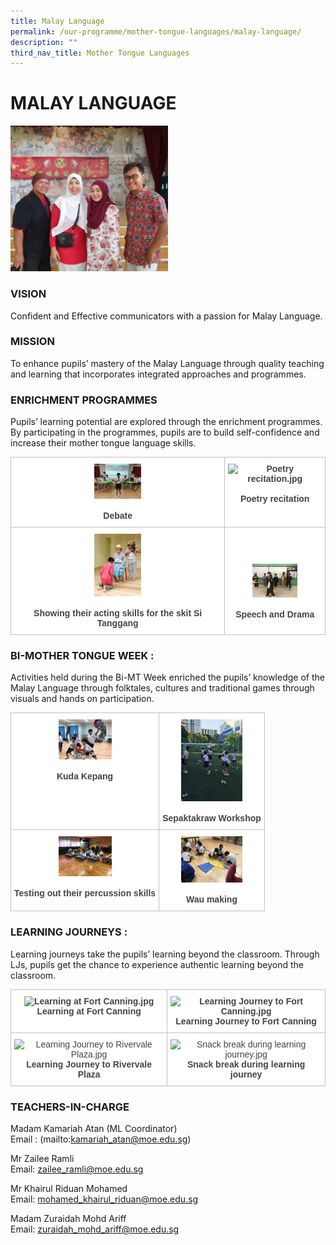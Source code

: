 ```yaml
---
title: Malay Language
permalink: /our-programme/mother-tongue-languages/malay-language/
description: ""
third_nav_title: Mother Tongue Languages
---
```

# **MALAY LANGUAGE**

<img src="/images/MLDeptStaff.jpg" 
     style="width:50%">
		 
		 
### VISION

Confident and Effective communicators with a passion for Malay Language.

### MISSION

To enhance pupils’ mastery of the Malay Language through quality teaching and learning that incorporates integrated approaches and programmes.

### ENRICHMENT PROGRAMMES

Pupils’ learning potential are explored through the enrichment programmes.  By participating in the programmes, pupils are to build self-confidence and increase their mother tongue language skills.


<table style="border-collapse:collapse;border-spacing:0" class="tg"><thead><tr><th style="background-color:#FFF;border-color:#c0c0c0;border-style:solid;border-width:1px;color:#444;font-family:Arial, sans-serif;font-size:14px;font-weight:bold;overflow:hidden;padding:10px 5px;text-align:center;vertical-align:top;word-break:normal"><img src="/images/Debate.jpg" alt="Debate.jpg" width="75" height="56"><br><br>Debate</th><th style="background-color:#FFF;border-color:#c0c0c0;border-style:solid;border-width:1px;color:#444;font-family:Arial, sans-serif;font-size:14px;font-weight:bold;overflow:hidden;padding:10px 5px;text-align:center;vertical-align:top;word-break:normal"><img src="/images/Poetry%20recitation.jpg" alt="Poetry recitation.jpg" width="72" height="54"><br><br>Poetry recitation</th></tr></thead><tbody><tr><td style="background-color:#FFF;border-color:#c0c0c0;border-style:solid;border-width:1px;color:#444;font-family:Arial, sans-serif;font-size:14px;overflow:hidden;padding:10px 5px;text-align:center;vertical-align:top;word-break:normal"><img src="/images/Showing%20their%20acting%20skills%20for%20the%20skit%20Si%20Tanggang.jpg" alt="Showing their acting skills for the skit Si Tanggang.jpg" width="75" height="100"><br><br><span style="font-weight:bold">Showing their acting skills for the skit Si Tanggang</span></td><td style="background-color:#FFF;border-color:#c0c0c0;border-style:solid;border-width:1px;color:#444;font-family:Arial, sans-serif;font-size:14px;overflow:hidden;padding:10px 5px;text-align:center;vertical-align:top;word-break:normal"><br><br><br><img src="/images/Enrichment.jpeg" alt="Enrichment.jpeg" width="72" height="54"><br><br><span style="font-weight:bold">Speech and Drama</span></td></tr></tbody></table>


### BI-MOTHER TONGUE WEEK :

Activities held during the Bi-MT Week enriched the pupils’ knowledge of the Malay Language through folktales, cultures and traditional games through visuals and hands on participation.

<table style="border-collapse:collapse;border-spacing:0" class="tg"><thead><tr><th style="background-color:#FFF;border-color:#c0c0c0;border-style:solid;border-width:1px;color:#444;font-family:Arial, sans-serif;font-size:14px;font-weight:bold;overflow:hidden;padding:10px 5px;text-align:center;vertical-align:top;word-break:normal"><img src="/images/Bi-Mt%20Prog%202.jpeg" alt="Bi-Mt Prog 2.jpeg" width="85" height="64"><br><br>Kuda Kepang</th><th style="background-color:#FFF;border-color:#c0c0c0;border-style:solid;border-width:1px;color:#444;font-family:Arial, sans-serif;font-size:14px;font-weight:bold;overflow:hidden;padding:10px 5px;text-align:center;vertical-align:top;word-break:normal"><img src="/images/Bi-Mt%20Prog%203.jpeg" alt="Bi-Mt Prog 3.jpeg" width="98" height="131"><br><br>Sepaktakraw Workshop<br></th></tr></thead><tbody><tr><td style="background-color:#FFF;border-color:#c0c0c0;border-style:solid;border-width:1px;color:#444;font-family:Arial, sans-serif;font-size:14px;overflow:hidden;padding:10px 5px;text-align:center;vertical-align:top;word-break:normal"><img src="/images/Testing%20out%20their%20percussion%20skills.jpg" alt="Testing out their percussion skills.jpg" width="85" height="64"><br><br><span style="font-weight:bold">Testing out their percussion skills</span></td><td style="background-color:#FFF;border-color:#c0c0c0;border-style:solid;border-width:1px;color:#444;font-family:Arial, sans-serif;font-size:14px;overflow:hidden;padding:10px 5px;text-align:center;vertical-align:top;word-break:normal"><img src="/images/Bi-Mt%20Prog%201.jpeg" alt="Bi-Mt Prog 1.jpeg" width="98" height="74"><br><br><span style="font-weight:bold">Wau making</span><br></td></tr></tbody></table>

### LEARNING JOURNEYS :

Learning journeys take the pupils’ learning beyond the classroom. Through LJs, pupils get the chance to experience authentic learning beyond the classroom.



<table style="border-collapse:collapse;border-spacing:0" class="tg"><thead><tr><th style="background-color:#FFF;border-color:#c0c0c0;border-style:solid;border-width:1px;color:#444;font-family:Arial, sans-serif;font-size:14px;font-weight:bold;overflow:hidden;padding:10px 5px;text-align:center;vertical-align:top;word-break:normal"><img src="https://montfortjunior-moe-edu-sg-admin.cwp.sg/qql/slot/u527/Our%20Programme/Malay%20Dept/Learning%20at%20Fort%20Canning.jpg" alt="Learning at Fort Canning.jpg" width="71" height="53"><br>Learning at Fort Canning<br></th><th style="background-color:#FFF;border-color:#c0c0c0;border-style:solid;border-width:1px;color:#444;font-family:Arial, sans-serif;font-size:14px;font-weight:bold;overflow:hidden;padding:10px 5px;text-align:center;vertical-align:top;word-break:normal"><img src="https://montfortjunior-moe-edu-sg-admin.cwp.sg/qql/slot/u527/Our%20Programme/Malay%20Dept/Learning%20Journey%20to%20Fort%20Canning.jpg" alt="Learning Journey to Fort Canning.jpg" width="68" height="51"><br>Learning Journey to Fort Canning<br></th></tr></thead><tbody><tr><td style="background-color:#FFF;border-color:#c0c0c0;border-style:solid;border-width:1px;color:#444;font-family:Arial, sans-serif;font-size:14px;overflow:hidden;padding:10px 5px;text-align:center;vertical-align:top;word-break:normal"><img src="https://montfortjunior-moe-edu-sg-admin.cwp.sg/qql/slot/u527/Our%20Programme/Malay%20Dept/Learning%20Journey%20to%20Rivervale%20Plaza.jpg" alt="Learning Journey to Rivervale Plaza.jpg" width="71" height="53"><br><span style="font-weight:bold">Learning Journey to Rivervale Plaza</span><br></td><td style="background-color:#FFF;border-color:#c0c0c0;border-style:solid;border-width:1px;color:#444;font-family:Arial, sans-serif;font-size:14px;overflow:hidden;padding:10px 5px;text-align:center;vertical-align:top;word-break:normal"><img src="https://montfortjunior-moe-edu-sg-admin.cwp.sg/qql/slot/u527/Our%20Programme/Malay%20Dept/Snack%20break%20during%20learning%20journey.jpg" alt="Snack break during learning journey.jpg" width="68" height="51"><br><span style="font-weight:bold">Snack break during learning journey</span><br></td></tr></tbody></table>



### TEACHERS-IN-CHARGE

Madam Kamariah Atan (ML Coordinator)  
Email : (mailto:kamariah_atan@moe.edu.sg)    
  
Mr Zailee Ramli  
Email: [zailee_ramli@moe.edu.sg](mailto:zailee_ramli@moe.edu.sg)    
  
Mr Khairul Riduan Mohamed  
Email: [mohamed_khairul_riduan@moe.edu.sg](mailto:mohamed_khairul_riduan@moe.edu.sg)    
  
Madam Zuraidah Mohd Ariff  
Email: [zuraidah_mohd_ariff@moe.edu.sg](mailto:zuraidah_mohd_ariff@moe.edu.sg)